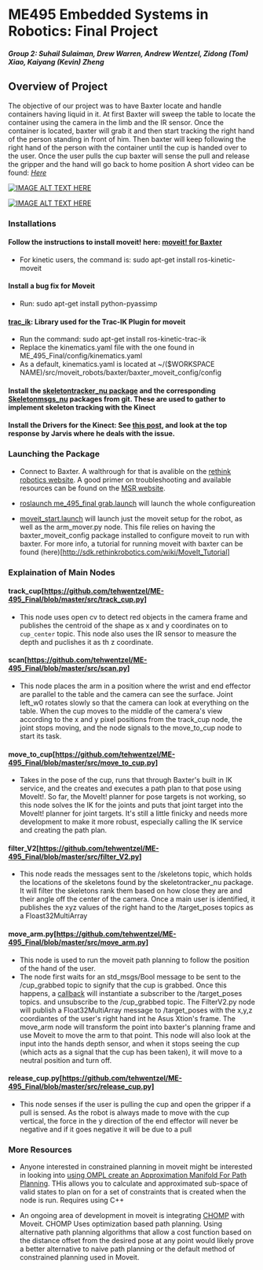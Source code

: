 
ME495 Embedded Systems in Robotics: Final Project
==============
#### *Group 2: Suhail Sulaiman, Drew Warren, Andrew Wentzel, Zidong (Tom) Xiao, Kaiyang (Kevin) Zheng*

##  Overview of Project
The objective of our project was to have Baxter locate and handle containers having liquid in it. At first Baxter will sweep the table to locate the container using the camera in the limb and the IR sensor. Once the container is located, baxter will grab it and then start tracking the right hand of the person standing in front of him. Then baxter will keep following the right hand of the person with the container until the cup is handed over to the user. Once the user pulls the cup baxter will sense the pull and release the gripper and the hand will go back to home position 
A short video can be found: *[Here](https://www.youtube.com/watch?v=RMCaAgLhMFE&feature=youtu.be)*

[![IMAGE ALT TEXT HERE](http://img.youtube.com/vi/RMCaAgLhMFE/0.jpg)](http://www.youtube.com/watch?v=RMCaAgLhMFE)

[![IMAGE ALT TEXT HERE](http://img.youtube.com/vi/v5kqGhG_XYQ/0.jpg)](http://www.youtube.com/watch?v=v5kqGhG_XYQ)

### Installations

#### Follow the instructions to install moveit! here: [moveit! for Baxter](http://sdk.rethinkrobotics.com/wiki/MoveIt_Tutorial)
* For kinetic users, the command is: sudo apt-get install ros-kinetic-moveit

#### Install a bug fix for Moveit
* Run: sudo apt-get install python-pyassimp

#### [trac_ik](https://bitbucket.org/traclabs/trac_ik.git): Library used for the Trac-IK Plugin for moveit
* Run the command: sudo apt-get install ros-kinetic-trac-ik
* Replace the kinematics.yaml file with the one found in ME_495_Final/config/kinematics.yaml
* As a default, kinematics.yaml is located at ~/($WORKSPACE NAME)/src/moveit_robots/baxter/baxter_moveit_config/config

#### Install the [skeletontracker_nu package](https://github.com/NxRLab/skeletontracker_nu) and the corresponding [Skeletonmsgs_nu](https://github.com/NxRLab/skeletonmsgs_nu) packages from git.  These are used to gather to implement skeleton tracking with the Kinect

#### Install the Drivers for the Kinect: See [this post](https://answers.ros.org/question/109411/asus-xtion-problems-with-ubuntu-1204-running-ros-fuerte/), and look at the top response by Jarvis where he deals with the issue.

### Launching the Package

* Connect to Baxter.  A walthrough for that is avalible on the [rethink robotics website](http://sdk.rethinkrobotics.com/wiki/Workstation_Setup). A good primer on troubleshooting and available resources can be found on the [MSR website](http://nu-msr.github.io/embedded-course-site/notes/16_baxter_introduction.html).

* [roslaunch me_495_final grab.launch](https://github.com/tehwentzel/ME_495_Final/blob/master/launch/grab.launch) will launch the whole configureation

* [moveit_start.launch](https://github.com/tehwentzel/ME_495_Final/blob/master/launch/baxter_moveit_config.launch) will launch just the moveit setup for the robot, as well as the arm_mover.py node.  This file relies on having the baxter_moveit_config package installed to configure moveit to run with baxter. For more info, a tutorial for running moveit with baxter can be found (here)[http://sdk.rethinkrobotics.com/wiki/MoveIt_Tutorial]

### Explaination of Main Nodes
#### track_cup[https://github.com/tehwentzel/ME-495_Final/blob/master/src/track_cup.py]
* This node uses open cv to detect red objects in the camera frame and publishes the centroid of the shape as x and y coordinates on to `cup_center` topic. This node also uses the IR sensor to measure the depth and puclishes it as th z coordinate.

#### scan[https://github.com/tehwentzel/ME-495_Final/blob/master/src/scan.py]
* This node places the arm in a position where the wrist and end effector are parallel to the table and the camera can see the surface. Joint left_w0 rotates slowly so that the camera can look at everything on the table. When the cup moves to the middle of the camera's view according to the x and y pixel positions from the track_cup node, the joint stops moving, and the node signals to the move_to_cup node to start its task.

#### move_to_cup[https://github.com/tehwentzel/ME-495_Final/blob/master/src/move_to_cup.py]
* Takes in the pose of the cup, runs that through Baxter's built in IK service, and the creates and executes a path plan to that pose using MoveIt!. So far, the MoveIt! planner for pose targets is not working, so this node solves the IK for the joints and puts that joint target into the MoveIt! planner for joint targets. It's still a little finicky and needs more development to make it more robust, especially calling the IK service and creating the path plan.

#### filter_V2[https://github.com/tehwentzel/ME-495_Final/blob/master/src/filter_V2.py]
* This node reads the messages sent to the /skeletons topic, which holds the locations of the skeletons found by the skeletontracker_nu package.  It will filter the skeletons rank them based on how close they are and their angle off the center of the camera.  Once a main user is identified, it publishes the xyz values of the right hand to the /target_poses topics as a Floast32MultiArray

#### move_arm.py[https://github.com/tehwentzel/ME-495_Final/blob/master/src/move_arm.py]
* This node is used to run the moveit path planning to follow the position of the hand of the user.
* The node first waits for an std_msgs/Bool message to be sent to the /cup_grabbed topic to signify that the cup is grabbed.  Once this happens, a [callback](https://github.com/tehwentzel/ME_495_Final/blob/386c071c6f99d2dd3017174a3459c69b87a42177/src/move_arm.py#L276) will instantiate a subscriber to the /target_poses topics. and unsubscribe to the /cup_grabbed topic.  The FilterV2.py node will publish a Float32MultiArray message to /target_poses with the x,y,z coordiantes of the user's right hand int he Asus Xtion's frame.  The move_arm node will transform the point into baxter's planning frame and use Moveit to move the arm to that point.  This node will also look at the input into the hands depth sensor, and when it stops seeing the cup (which acts as a signal that the cup has been taken), it will move to a neutral position and turn off.

#### release_cup.py[https://github.com/tehwentzel/ME-495_Final/blob/master/src/release_cup.py]
* This node senses if the user is pulling the cup and open the gripper if a pull is sensed. As the robot is always made to move with the cup vertical, the force in the y direction of the end effector will never be negative and if it goes negative it will be due to a pull

### More Resources

* Anyone interested in constrained planning in moveit might be interested in looking into [using OMPL create an Approximation Manifold For Path Planning](http://docs.ros.org/kinetic/api/moveit_tutorials/html/doc/constraints_approximation_database.html).  THis allows you to calculate and approximated sub-space of valid states to plan on for a set of constraints that is created when the node is run.  Requires using C++

* An ongoing area of development in moveit is integrating [CHOMP](http://docs.ros.org/kinetic/api/moveit_tutorials/html/doc/chomp_interface_tutorial.html) with Moveit.  CHOMP Uses optimization based path planning.  Using alternative path planning algorithms that allow a cost function based on the distance offset from the desired pose at any point would likely prove a better alternative to naive path planning or the default method of constrained planning used in Moveit.
